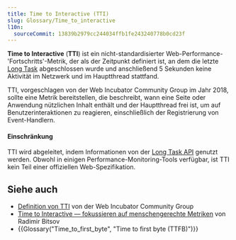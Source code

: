 ```yaml
---
title: Time to Interactive (TTI)
slug: Glossary/Time_to_interactive
l10n:
  sourceCommit: 13839b2979cc244034ffb1fe243240778b0cd23f
---
```


**Time to Interactive** (**TTI**) ist ein nicht-standardisierter Web-Performance-'Fortschritts'-Metrik, der als der Zeitpunkt definiert ist, an dem die letzte [Long Task](/de/docs/Web/API/PerformanceLongTaskTiming) abgeschlossen wurde und anschließend 5 Sekunden keine Aktivität im Netzwerk und im Hauptthread stattfand.

TTI, vorgeschlagen von der Web Incubator Community Group im Jahr 2018, sollte eine Metrik bereitstellen, die beschreibt, wann eine Seite oder Anwendung nützlichen Inhalt enthält und der Hauptthread frei ist, um auf Benutzerinteraktionen zu reagieren, einschließlich der Registrierung von Event-Handlern.

#### Einschränkung

TTI wird abgeleitet, indem Informationen von der [Long Task API](/de/docs/Web/API/PerformanceLongTaskTiming) genutzt werden. Obwohl in einigen Performance-Monitoring-Tools verfügbar, ist TTI kein Teil einer offiziellen Web-Spezifikation.

## Siehe auch

- [Definition von TTI](https://github.com/WICG/time-to-interactive) von der Web Incubator Community Group
- [Time to Interactive — fokussieren auf menschengerechte Metriken](https://calibreapp.com/blog/time-to-interactive) von Radimir Bitsov
- {{Glossary("Time_to_first_byte", "Time to first byte (TTFB)")}}
